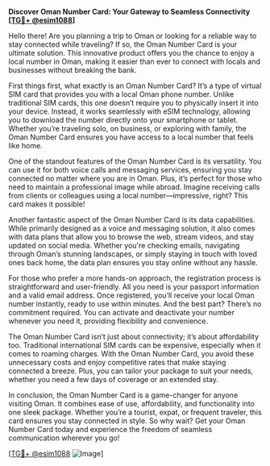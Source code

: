 **Discover Oman Number Card: Your Gateway to Seamless Connectivity [[TG💪+ @esim1088](https://t.me/s/esim1088)]**

Hello there! Are you planning a trip to Oman or looking for a reliable way to stay connected while traveling? If so, the Oman Number Card is your ultimate solution. This innovative product offers you the chance to enjoy a local number in Oman, making it easier than ever to connect with locals and businesses without breaking the bank.

First things first, what exactly is an Oman Number Card? It’s a type of virtual SIM card that provides you with a local Oman phone number. Unlike traditional SIM cards, this one doesn’t require you to physically insert it into your device. Instead, it works seamlessly with eSIM technology, allowing you to download the number directly onto your smartphone or tablet. Whether you’re traveling solo, on business, or exploring with family, the Oman Number Card ensures you have access to a local number that feels like home.

One of the standout features of the Oman Number Card is its versatility. You can use it for both voice calls and messaging services, ensuring you stay connected no matter where you are in Oman. Plus, it’s perfect for those who need to maintain a professional image while abroad. Imagine receiving calls from clients or colleagues using a local number—impressive, right? This card makes it possible!

Another fantastic aspect of the Oman Number Card is its data capabilities. While primarily designed as a voice and messaging solution, it also comes with data plans that allow you to browse the web, stream videos, and stay updated on social media. Whether you're checking emails, navigating through Oman’s stunning landscapes, or simply staying in touch with loved ones back home, the data plan ensures you stay online without any hassle.

For those who prefer a more hands-on approach, the registration process is straightforward and user-friendly. All you need is your passport information and a valid email address. Once registered, you’ll receive your local Oman number instantly, ready to use within minutes. And the best part? There’s no commitment required. You can activate and deactivate your number whenever you need it, providing flexibility and convenience.

The Oman Number Card isn’t just about connectivity; it’s about affordability too. Traditional international SIM cards can be expensive, especially when it comes to roaming charges. With the Oman Number Card, you avoid these unnecessary costs and enjoy competitive rates that make staying connected a breeze. Plus, you can tailor your package to suit your needs, whether you need a few days of coverage or an extended stay.

In conclusion, the Oman Number Card is a game-changer for anyone visiting Oman. It combines ease of use, affordability, and functionality into one sleek package. Whether you’re a tourist, expat, or frequent traveler, this card ensures you stay connected in style. So why wait? Get your Oman Number Card today and experience the freedom of seamless communication wherever you go!

[[TG💪+ @esim1088](https://t.me/s/esim1088) ![Image](https://i.postimg.cc/Y0z9fWf4/image.png)]